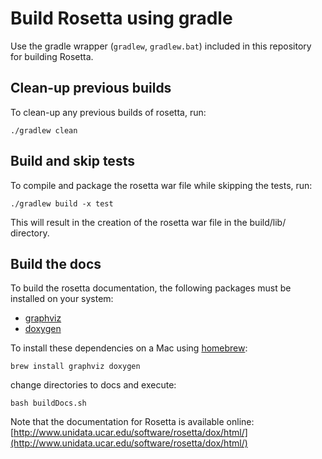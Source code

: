 Build Rosetta using gradle
==========================

Use the gradle wrapper (`gradlew`, `gradlew.bat`) included in this repository for building Rosetta.

Clean-up previous builds
------------------------
To clean-up any previous builds of rosetta, run:

`./gradlew clean`

Build and skip tests
--------------------

To compile and package the rosetta war file while skipping the tests, run:

`./gradlew build -x test`

This will result in the creation of the rosetta war file in the build/lib/ directory.

Build the docs
--------------

To build the rosetta documentation, the following packages must be installed on your system:

 * [graphviz](http://www.graphviz.org)
 * [doxygen](http://www.stack.nl/~dimitri/doxygen/)

To install these dependencies on a Mac using [homebrew](http://brew.sh): 

`brew install graphviz doxygen`

change directories to docs and execute:

`bash buildDocs.sh`

Note that the documentation for Rosetta is available online: [http://www.unidata.ucar.edu/software/rosetta/dox/html/](http://www.unidata.ucar.edu/software/rosetta/dox/html/)
